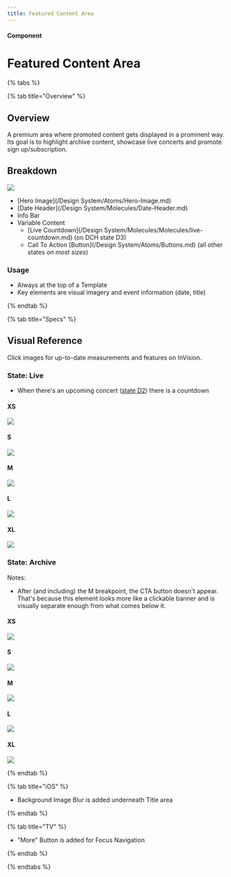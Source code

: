 ```yaml
---
title: Featured Content Area
---
```


#### Component

# Featured Content Area

{% tabs %}

{% tab title="Overview" %}

## Overview

A premium area where promoted content gets displayed in a prominent way. Its goal is to highlight archive content, showcase live concerts and promote sign up/subscription.

## Breakdown

![](/assets/images/Components/Featured-Content-Area/FCA_Breakdown.png)

* [Hero Image](/Design System/Atoms/Hero-Image.md)
* [Date Header](/Design System/Molecules/Date-Header.md)
* Info Bar
* Variable Content
  * [Live Countdown](/Design System/Molecules/Molecules/live-countdown.md) (on DCH state D3)
  * Call To Action [Button](/Design System/Atoms/Buttons.md) (all other states _on most sizes_)


### Usage

* Always at the top of a Template
* Key elements are visual imagery and event information (date, title)

{% endtab %}

{% tab title="Specs" %}

## Visual Reference
Click images for up-to-date measurements and features on InVision.

### State: Live

* When there's an upcoming concert ([state D2](//Conventions/States.md)) there is a countdown

#### XS
[![](/assets/images/Components/Featured-Content-Area/FCA_Live_XS.png)](https://zpl.io/2EyoYYx)

#### S
[![](/assets/images/Components/Featured-Content-Area/FCA_Live_S.png)](https://zpl.io/be1p8ZN)

#### M
[![](/assets/images/Components/Featured-Content-Area/FCA_Live_M.png)](https://zpl.io/2jkxLGm)

#### L
[![](/assets/images/Components/Featured-Content-Area/FCA_Live_L.png)](https://zpl.io/V4PxkLQ)

#### XL
[![](/assets/images/Components/Featured-Content-Area/FCA_Live_XL.png)](https://zpl.io/aM50keN)


### State: Archive

Notes:
* After (and including) the M breakpoint, the CTA button doesn't appear. That's because this element looks more like a clickable banner and is visually separate enough from what comes below it.

#### XS
[![](/assets/images/Components/Featured-Content-Area/FCA_Archive_XS.png)](https://zpl.io/an14WWJ)

#### S
[![](/assets/images/Components/Featured-Content-Area/FCA_Archive_S.png)](https://zpl.io/bLB0kZJ)

#### M
[![](/assets/images/Components/Featured-Content-Area/FCA_Archive_M.png)](https://zpl.io/bWBJplp)

#### L
[![](/assets/images/Components/Featured-Content-Area/FCA_Archive_L.png)](https://zpl.io/2Gpvk89)

#### XL
[![](/assets/images/Components/Featured-Content-Area/FCA_Live_XL.png)](https://zpl.io/2yJej4w)


{% endtab %}

{% tab title="iOS" %}


* Background Image Blur is added underneath Title area

{% endtab %}

{% tab title="TV" %}

* "More" Button is added for Focus Navigation

{% endtab %}

{% endtabs %}

